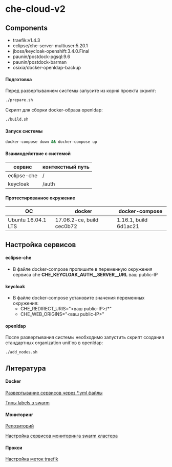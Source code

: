# che-cloud-v2

## Components

  - traefik:v1.4.3
  - eclipse/che-server-multiuser:5.20.1
  - jboss/keycloak-openshift:3.4.0.Final
  - paunin/postdock-pgsql:9.6
  - paunin/postdock-barman
  - osixia/docker-openldap-backup

#### Подготовка

Перед развертыванием системы запусите из корня проекта скрипт:

```sh
./prepare.sh
```

Скрипт для сборки docker-образа openldap:

```sh
./build.sh
```

#### Запуск системы

```sh
docker-compose down && docker-compose up
```

#### Взаимодействие с системой

|сервис         | контекстный путь |
| ------------- | ---------------- |
| eclipse-che   | /                |
| keycloak      | /auth            |


#### Протестированное окружение
|ОС                 | docker                   |docker-compose       |
| ------------------| -------------------------|---------------------|
| Ubuntu 16.04.1 LTS| 17.06.2-ce, build cec0b72|1.16.1, build 6d1ac21|

## Настройка сервисов

#### eclipse-che

- В файле docker-compose пропишите в переменную окружения сервиса che **CHE_KEYCLOAK_AUTH__SERVER__URL** ваш public-IP

####  keycloak

- В файле docker-compose установите значения переменных окружения:
     - CHE_REDIRECT_URIS="<ваш public-IP>/*"
     - CHE_WEB_ORIGINS="<ваш public-IP>"

#### openldap
После развертывания системы необходимо запустить скрипт создания стандартных organization unit'ов в openldap:

```sh
./add_nodes.sh
```

## Литература
#### Docker
[Развертывание сервисов через *.yml файлы](http://training.play-with-docker.com/traefik-load-balancing/)

[Типы labels в swarm](https://docs.docker.com/engine/reference/commandline/service_create/#specify-service-constraints-constraint)


#### Мониторинг
[Репозиторий](https://github.com/botleg/swarm-monitoring.git)

[Настройка сервисов мониторинга swarm кластера](https://habrahabr.ru/company/southbridge/blog/327670/)

#### Прокси
[Настройка меток traefik](https://docs.traefik.io/configuration/backends/docker/)
